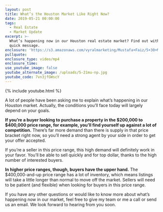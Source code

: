 ```yaml
---
layout: post
title: What’s the Houston Market Like Right Now?
date: 2019-05-21 00:00:00
tags:
  - Real Estate
  - Market Update
excerpt: >-
  What’s happening now in our Houston real estate market? Find out with this
  quick message.
enclosure: 'https://s3.amazonaws.com/vyralmarketing/Mustafa+Faiz/5+30+MU+Edit.mp4'
pullquote:
enclosure_type: video/mp4
enclosure_time:
use_youtube_image: false
youtube_alternate_image: /uploads/5-21mu-np.jpg
youtube_code: 7vn3jfGWscY
---
```


{% include youtube.html %}

A lot of people have been asking me to explain what’s happening in our Houston market. Actually, the conditions you’ll face today will largely depend on your goals.

**If you’re a buyer looking to purchase a property in the $200,000 to $400,000 price range, for example, you’ll find yourself up against a lot of competition.** There’s far more demand than there is supply in that price bracket right now, so you’ll need a strong agent by your side in order to get your offer accepted.&nbsp;

If you’re a seller in this price range, this high demand will definitely work in your favor. You’ll be able to sell quickly and for top dollar, thanks to the high number of interested buyers.&nbsp;

**In higher price ranges, though, buyers have the upper hand.** The $400,000-and-up price range has a lot of inventory, which means listings will take a little longer than normal to move off the market. Sellers will need to be patient (and flexible) when looking for buyers in this price range.

If you have any other questions or would like to know more about what’s happening now in our market, feel free to give my team or me a call or send us an email. We look forward to hearing from you soon.